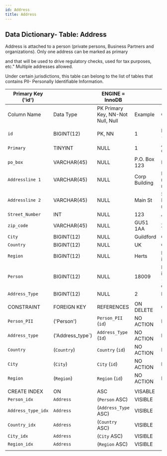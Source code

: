 ```yaml
---
id: Address
title: Address
---
```


## Data Dictionary- Table: Address

Address is attached to a person (private persons, Business Partners and organizations). Only one address can be marked as primary 

and that will be used to drive regulatory checks, used for tax purposes, etc." Multiple addresses allowed.

Under certain jurisdictions, this table can belong to the list of tables that contains PII- Personally Identifiable Information. 

| Primary Key ('id')||ENGINE = InnoDB|||
|---|---|---|---|---|
| Column Name| Data Type|PK Primary Key, NN-Not Null, Null|Example|Comments|
||
|`id` |BIGINT(12)| PK, NN|1|PrimaryKey-ID, Not Null (auto creates)|
|`Primary`| TINYINT |NULL|1|Address site (or Primary Complex) name|
|`po_box`| VARCHAR(45)| NULL|P.O. Box 123|PO Box number|
|`Addressline 1` |VARCHAR(45)| NULL|Corp Building|First Address line Name, number or number range|
|`Addressline 2` |VARCHAR(45)| NULL|Main St|Second Address line Name, number or number range|
|`Street_Number`| INT| NULL|123|Address Number|
|`zip_code`| VARCHAR(45)| NULL|GU51 1AA|Zip Code or Post Code|
|`City` |BIGINT(12) |NULL|Guildford|City Name|
|`Country`| BIGINT(12)| NULL|UK|Country Name|
|`Region` |BIGINT(12)| NULL|Herts|Region,County,Provence if Applicable|
|`Person` |BIGINT(12)| NULL|18009|Person id that uniquely identifies person (private person or organisation)|
|`Address_Type`| BIGINT(12)| NULL|2|Home, Business, etc|
||
|CONSTRAINT|FOREIGN KEY|REFERENCES |ON DELETE|ON UPDATE|
|`Person_PII`|('Person')|`Person_PII` (`id`)|NO ACTION| NO ACTION|
|`Address_type`|('Address_type`)| `Address_Type` (`Id`)|NO ACTION| NO ACTION|
|`Country`|(`Country`)|`Country` (`id`)|NO ACTION| NO ACTION|
|`City`|(`City`)|`City` (`id`)|NO ACTION| NO ACTION|
|`Region`|(`Region`)|`Region` (`id`)|NO ACTION| NO ACTION|
||
|CREATE INDEX|ON|ASC|VISABLE||
|`Person_idx`|`Address`|(`Person` ASC)|VISIBLE||
|`Address_type_idx`|`Address`|(`Address_Type` ASC)|VISIBLE||
|`Country_idx`|`Address` |(`Country` ASC)|VISIBLE||
|`City_idx`|`Address`|(`City` ASC)|VISIBLE||
|`Region_idx`|`Address`|(`Region` ASC)|VISIBLE||
||
 
